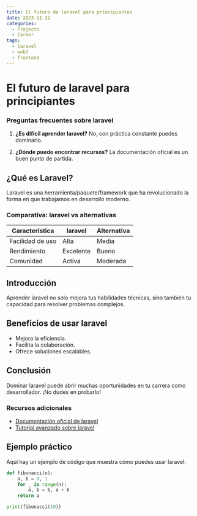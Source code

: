 ```yaml
---
title: El futuro de laravel para principiantes
date: 2023-11-22
categories: 
  - Projects
  - Career
tags:
  - laravel
  - web3
  - frontend
---
```


# El futuro de laravel para principiantes

### Preguntas frecuentes sobre laravel

1. **¿Es difícil aprender laravel?**
   No, con práctica constante puedes dominarlo.

2. **¿Dónde puedo encontrar recursos?**
   La documentación oficial es un buen punto de partida.

## ¿Qué es Laravel?

Laravel es una herramienta/paquete/framework que ha revolucionado la forma en que trabajamos en desarrollo moderno.

### Comparativa: laravel vs alternativas

| Característica | laravel | Alternativa |
|---------------|-------------|------------|
| Facilidad de uso | Alta | Media |
| Rendimiento | Excelente | Bueno |
| Comunidad | Activa | Moderada |

## Introducción

Aprender laravel no solo mejora tus habilidades técnicas, sino también tu capacidad para resolver problemas complejos.

## Beneficios de usar laravel

- Mejora la eficiencia.
- Facilita la colaboración.
- Ofrece soluciones escalables.

## Conclusión

Dominar laravel puede abrir muchas oportunidades en tu carrera como desarrollador. ¡No dudes en probarlo!

### Recursos adicionales

- [Documentación oficial de laravel](https://example.com)
- [Tutorial avanzado sobre laravel](https://example.com/tutorial)

## Ejemplo práctico

Aquí hay un ejemplo de código que muestra cómo puedes usar laravel:

```python
def fibonacci(n):
    a, b = 0, 1
    for _ in range(n):
        a, b = b, a + b
    return a

print(fibonacci(10))
```